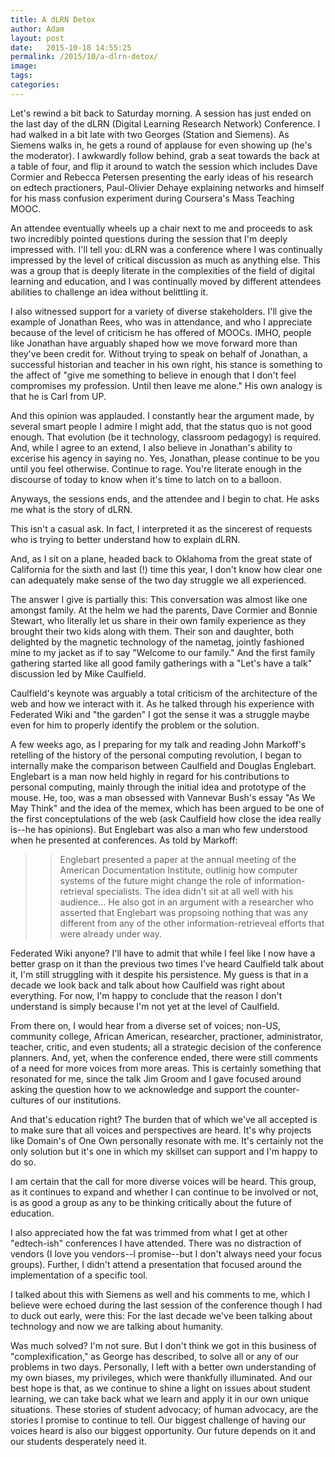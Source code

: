 ```yaml
---
title: A dLRN Detox
author: Adam
layout: post
date:   2015-10-18 14:55:25
permalink: /2015/10/a-dlrn-detox/
image:
tags:
categories:
---
```


Let's rewind a bit back to Saturday morning. A session has just ended on the last day of the dLRN (Digital Learning Research Network) Conference. I had walked in a bit late with two Georges (Station and Siemens). As Siemens walks in, he gets a round of applause for even showing up (he's the moderator). I awkwardly follow behind, grab a seat towards the back at a table of four, and flip it around to watch the session which includes Dave Cormier and Rebecca Petersen presenting the early ideas of his research on edtech practioners, Paul-Olivier Dehaye explaining networks and himself for his mass confusion experiment during Coursera's Mass Teaching MOOC.

An attendee eventually wheels up a chair next to me and proceeds to ask two incredibly pointed questions during the session that I'm deeply impressed with. I'll tell you: dLRN was a conference where I was continually impressed by the level of critical discussion as much as anything else. This was a group that is deeply literate in the complexities of the field of digital learning and education, and I was continually moved by different attendees abilities to challenge an idea without belittling it.

I also witnessed support for a variety of diverse stakeholders. I'll give the example of Jonathan Rees, who was in attendance, and who I appreciate because of the level of criticism he has offered of MOOCs. IMHO, people like Jonathan have arguably shaped how we move forward more than they've been credit for. Without trying to speak on behalf of Jonathan, a successful historian and teacher in his own right, his stance is something to the affect of "give me something to believe in enough that I don't feel compromises my profession. Until then leave me alone." His own analogy is that he is Carl from UP.

And this opinion was applauded. I constantly hear the argument made, by several smart people I admire I might add, that the status quo is not good enough. That evolution (be it technology, classroom pedagogy) is required. And, while I agree to an extend, I also believe in Jonathan's ability to excerise his agency in saying no. Yes, Jonathan, please continue to be you until you feel otherwise. Continue to rage. You're literate enough in the discourse of today to know when it's time to latch on to a balloon.

Anyways, the sessions ends, and the attendee and I begin to chat. He asks me what is the story of dLRN.

This isn't a casual ask. In fact, I interpreted it as the sincerest of requests who is trying to better understand how to explain dLRN.

And, as I sit on a plane, headed back to Oklahoma from the great state of California for the sixth and last (!) time this year, I don't know how clear one can adequately make sense of the two day struggle we all experienced.

The answer I give is partially this: This conversation was almost like one amongst family. At the helm we had the parents, Dave Cormier and Bonnie Stewart, who literally let us share in their own family experience as they brought their two kids along with them. Their son and daughter, both delighted by the magnetic technology of the nametag, jointly fashioned mine to my jacket as if to say "Welcome to our family." And the first family gathering started like all good family gatherings with a "Let's have a talk" discussion led by Mike Caulfield.

Caulfield's keynote was arguably a total criticism of the architecture of the web and how we interact with it. As he talked through his experience with Federated Wiki and "the garden" I got the sense it was a struggle maybe even for him to properly identify the problem or the solution.

A few weeks ago, as I preparing for my talk and reading John Markoff's retelling of the history of the personal computing revolution, I began to internally make the comparison between Caulfield and Douglas Englebart. Englebart is a man now held highly in regard for his contributions to personal computing, mainly through the initial idea and prototype of the mouse. He, too, was a man obsessed with Vannevar Bush's essay "As We May Think" and the idea of the memex, which has been argued to be one of the first conceptulations of the web (ask Caulfield how close the idea really is--he has opinions). But Englebart was also a man who few understood when he presented at conferences. As told by Markoff:

>> Englebart presented a paper at the annual meeting of the American Documentation Institute, outlinig how computer systems of the future might change the role of information-retrieval specialists. The idea didn't sit at all well with his audience... He also got in an argument with a researcher who asserted that Englebart was propsoing nothing that was any different from any of the other information-retrieveal efforts that were already under way.

Federated Wiki anyone? I'll have to admit that while I feel like I now have a better grasp on it than the previous two times I've heard Caulfield talk about it, I'm still struggling with it despite his persistence. My guess is that in a decade we look back and talk about how Caulfield was right about everything. For now, I'm happy to conclude that the reason I don't understand is simply because I'm not yet at the level of Caulfield.

From there on, I would hear from a diverse set of voices; non-US, community college, African American, researcher, practioner, administrator, teacher, critic, and even students; all a strategic decision of the conference planners. And, yet, when the conference ended, there were still comments of a need for more voices from more areas. This is certainly something that resonated for me, since the talk Jim Groom and I gave focused around asking the question how to we acknowledge and support the counter-cultures of our institutions.

And that's education right? The burden that of which we've all accepted is to make sure that all voices and perspectives are heard. It's why projects like Domain's of One Own personally resonate with me. It's certainly not the only solution but it's one in which my skillset can support and I'm happy to do so.

I am certain that the call for more diverse voices will be heard. This group, as it continues to expand and whether I can continue to be involved or not, is as good a group as any to be thinking critically about the future of education.

I also appreciated how the fat was trimmed from what I get at other "edtech-ish" conferences I have attended. There was no distraction of vendors (I love you vendors--I promise--but I don't always need your focus groups). Further, I didn't attend a presentation that focused around the implementation of a specific tool.

I talked about this with Siemens as well and his comments to me, which I believe were echoed during the last session of the conference though I had to duck out early, were this: For the last decade we've been talking about technology and now we are talking about humanity.

Was much solved? I'm not sure. But I don't think we got in this business of "complexification," as George has described, to solve all or any of our problems in two days. Personally, I left with a better own understanding of my own biases, my privileges,  which were thankfully illuminated. And our best hope is that, as we continue to shine a light on issues about student learning, we can take back what we learn and apply it in our own unique situations. These stories of student advocacy; of human advocacy, are the stories I promise to continue to tell. Our biggest challenge of having our voices heard is also our biggest opportunity. Our future depends on it and our students desperately need it.
